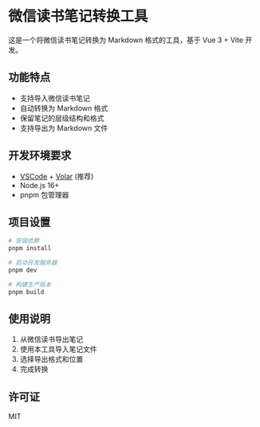 # 微信读书笔记转换工具

这是一个将微信读书笔记转换为 Markdown 格式的工具，基于 Vue 3 + Vite 开发。

## 功能特点

- 支持导入微信读书笔记
- 自动转换为 Markdown 格式
- 保留笔记的层级结构和格式
- 支持导出为 Markdown 文件

## 开发环境要求

- [VSCode](https://code.visualstudio.com/) + [Volar](https://marketplace.visualstudio.com/items?itemName=Vue.volar) (推荐)
- Node.js 16+
- pnpm 包管理器

## 项目设置

```sh
# 安装依赖
pnpm install

# 启动开发服务器
pnpm dev

# 构建生产版本
pnpm build
```

## 使用说明

1. 从微信读书导出笔记
2. 使用本工具导入笔记文件
3. 选择导出格式和位置
4. 完成转换

## 许可证

MIT
